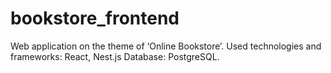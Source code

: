 # bookstore_frontend
 Web application on the theme of ‘Online Bookstore’.  Used technologies and frameworks:  React, Nest.js  Database:  PostgreSQL.

